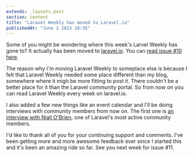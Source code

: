 ```yaml
---
extends: _layouts.post
section: content
title: "Laravel Weekly has moved to Laravel.io"
publishedAt: "June 1 2013 10:35"
---
```

Some of you might be wondering where this week's Larvel Weekly has gone to? It actually has been moved to [laravel.io](http://laravel.io/). You can [read issue #10 here](http://laravel.io/topic/28/laravel-weekly-10).<!--more-->

The reason why I'm moving Laravel Weekly to someplace else is because I felt that Laravel Weekly needed some place different than my blog, somewhere where it migh be more fitting to post it. There couldn't be a better place for it than the Laravel community portal. So from now on you can read Laravel Weekly every week on laravel.io.

I also added a few new things like an event calendar and I'll be doing interviews with community members from now on. The first one is [an interview with Niall O'Brien](http://laravel.io/topic/26/an-interview-with-niall-obrien), one of Laravel's most active community members.

I'd like to thank all of you for your continuing support and comments. I've been getting more and more awesome feedback ever since I started this and it's been an amazing ride so far. See you next week for issue #11.

